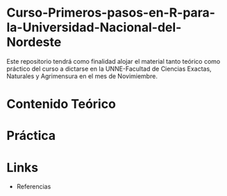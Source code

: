 # Curso-Primeros-pasos-en-R-para-la-Universidad-Nacional-del-Nordeste
Este repositorio tendrá como finalidad alojar el material tanto teórico como práctico del curso a dictarse en la UNNE-Facultad de Ciencias Exactas, Naturales y Agrimensura 
en el mes de Novimiembre.
# Contenido Teórico
# Práctica
# Links
* Referencias
